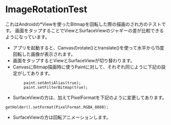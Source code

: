 # ImageRotationTest

これはAndroidの*Viewを使ったBitmapを回転した際の描画のされ方のテストです。
画面をタップすることでViewとSurfaceViewのジャギーの差が比較できるようになっています。

+ アプリを起動すると、Canvasのrotate()とtranslate()を使って水平から15度回転した画像が表示されます。
+ 画面をタップするとViewとSurfaceViewが切り替わります。
+ CanvasにBitmap描画時に使うPaintに対して、それぞれ同じように下記の設定がしてあります。
```
        paint.setAntiAlias(true);
        paint.setFilterBitmap(true);
```
+ SurfaceViewの方は、加えてPixelFormatを下記のように変更してあります。
```
getHolder().setFormat(PixelFormat.RGBA_8888);
```
+ SurfaceViewの方は回転アニメーションします。

